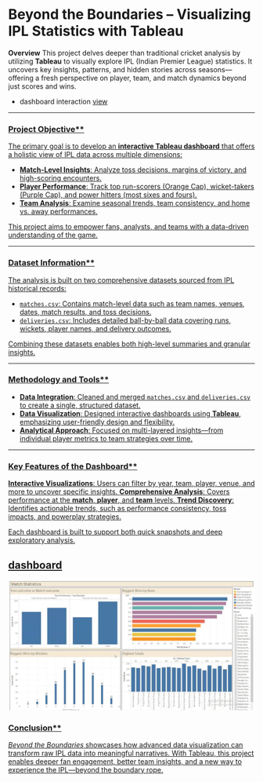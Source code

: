 
# **Beyond the Boundaries – Visualizing IPL Statistics with Tableau**

**Overview**
This project delves deeper than traditional cricket analysis by utilizing **Tableau** to visually explore IPL (Indian Premier League) statistics. It uncovers key insights, patterns, and hidden stories across seasons—offering a fresh perspective on player, team, and match dynamics beyond just scores and wins.

- dashboard interaction <a href="dashboard</a>https://public.tableau.com/views/BeyondtheBoundaries_VisualizingIPLStatisticswithTableau_17573133071450/Seasonwiseteamperformance?:language=en-GB&publish=yes&:sid=&:redirect=auth&:display_count=n&:origin=viz_share_link
">view 
---

###  Project Objective**

The primary goal is to develop an **interactive Tableau dashboard** that offers a holistic view of IPL data across multiple dimensions:

* **Match-Level Insights**: Analyze toss decisions, margins of victory, and high-scoring encounters.
* **Player Performance**: Track top run-scorers (Orange Cap), wicket-takers (Purple Cap), and power hitters (most sixes and fours).
* **Team Analysis**: Examine seasonal trends, team consistency, and home vs. away performances.

This project aims to empower fans, analysts, and teams with a data-driven understanding of the game.

---

###  Dataset Information**

The analysis is built on two comprehensive datasets sourced from IPL historical records:

* `matches.csv`: Contains match-level data such as team names, venues, dates, match results, and toss decisions.
* `deliveries.csv`: Includes detailed ball-by-ball data covering runs, wickets, player names, and delivery outcomes.

Combining these datasets enables both high-level summaries and granular insights.

---

###  Methodology and Tools**

* **Data Integration**: Cleaned and merged `matches.csv` and `deliveries.csv` to create a single, structured dataset.
* **Data Visualization**: Designed interactive dashboards using **Tableau**, emphasizing user-friendly design and flexibility.
* **Analytical Approach**: Focused on multi-layered insights—from individual player metrics to team strategies over time.

---

###  Key Features of the Dashboard**

 **Interactive Visualizations**: Users can filter by year, team, player, venue, and more to uncover specific insights.
 **Comprehensive Analysis**: Covers performance at the **match**, **player**, and **team** levels.
 **Trend Discovery**: Identifies actionable trends, such as performance consistency, toss impacts, and powerplay strategies.

Each dashboard is built to support both quick snapshots and deep exploratory analysis.

## dashboard
![screenshot(495)](https://github.com/maheshyadavbattu/IPL-Insights-Visualization-Tableau/blob/main/Image-Visualizing.png)

### Conclusion**

*Beyond the Boundaries* showcases how advanced data visualization can transform raw IPL data into meaningful narratives. With Tableau, this project enables deeper fan engagement, better team insights, and a new way to experience the IPL—beyond the boundary rope.

